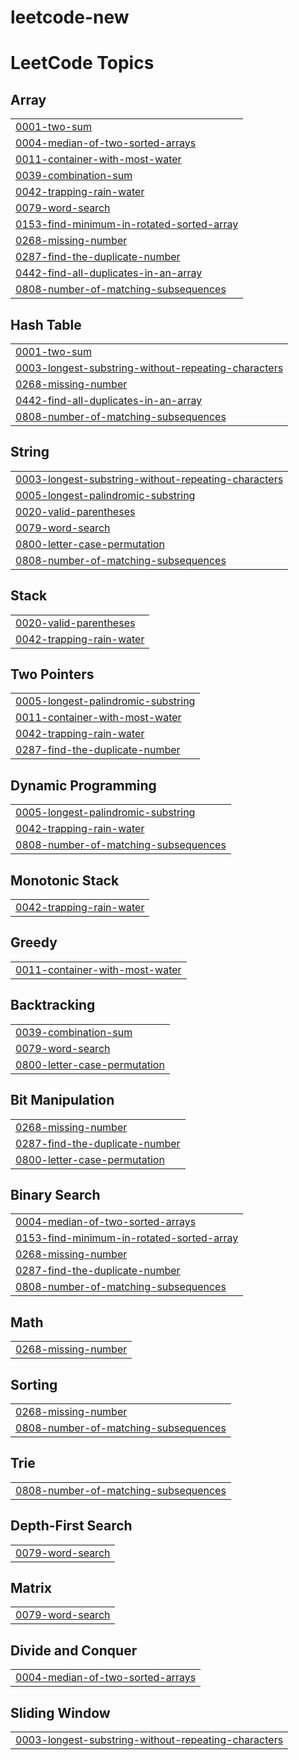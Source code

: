 # leetcode-new
<!---LeetCode Topics Start-->
# LeetCode Topics
## Array
|  |
| ------- |
| [0001-two-sum](https://github.com/saikumar305/leetcode-new/tree/master/0001-two-sum) |
| [0004-median-of-two-sorted-arrays](https://github.com/saikumar305/leetcode-new/tree/master/0004-median-of-two-sorted-arrays) |
| [0011-container-with-most-water](https://github.com/saikumar305/leetcode-new/tree/master/0011-container-with-most-water) |
| [0039-combination-sum](https://github.com/saikumar305/leetcode-new/tree/master/0039-combination-sum) |
| [0042-trapping-rain-water](https://github.com/saikumar305/leetcode-new/tree/master/0042-trapping-rain-water) |
| [0079-word-search](https://github.com/saikumar305/leetcode-new/tree/master/0079-word-search) |
| [0153-find-minimum-in-rotated-sorted-array](https://github.com/saikumar305/leetcode-new/tree/master/0153-find-minimum-in-rotated-sorted-array) |
| [0268-missing-number](https://github.com/saikumar305/leetcode-new/tree/master/0268-missing-number) |
| [0287-find-the-duplicate-number](https://github.com/saikumar305/leetcode-new/tree/master/0287-find-the-duplicate-number) |
| [0442-find-all-duplicates-in-an-array](https://github.com/saikumar305/leetcode-new/tree/master/0442-find-all-duplicates-in-an-array) |
| [0808-number-of-matching-subsequences](https://github.com/saikumar305/leetcode-new/tree/master/0808-number-of-matching-subsequences) |
## Hash Table
|  |
| ------- |
| [0001-two-sum](https://github.com/saikumar305/leetcode-new/tree/master/0001-two-sum) |
| [0003-longest-substring-without-repeating-characters](https://github.com/saikumar305/leetcode-new/tree/master/0003-longest-substring-without-repeating-characters) |
| [0268-missing-number](https://github.com/saikumar305/leetcode-new/tree/master/0268-missing-number) |
| [0442-find-all-duplicates-in-an-array](https://github.com/saikumar305/leetcode-new/tree/master/0442-find-all-duplicates-in-an-array) |
| [0808-number-of-matching-subsequences](https://github.com/saikumar305/leetcode-new/tree/master/0808-number-of-matching-subsequences) |
## String
|  |
| ------- |
| [0003-longest-substring-without-repeating-characters](https://github.com/saikumar305/leetcode-new/tree/master/0003-longest-substring-without-repeating-characters) |
| [0005-longest-palindromic-substring](https://github.com/saikumar305/leetcode-new/tree/master/0005-longest-palindromic-substring) |
| [0020-valid-parentheses](https://github.com/saikumar305/leetcode-new/tree/master/0020-valid-parentheses) |
| [0079-word-search](https://github.com/saikumar305/leetcode-new/tree/master/0079-word-search) |
| [0800-letter-case-permutation](https://github.com/saikumar305/leetcode-new/tree/master/0800-letter-case-permutation) |
| [0808-number-of-matching-subsequences](https://github.com/saikumar305/leetcode-new/tree/master/0808-number-of-matching-subsequences) |
## Stack
|  |
| ------- |
| [0020-valid-parentheses](https://github.com/saikumar305/leetcode-new/tree/master/0020-valid-parentheses) |
| [0042-trapping-rain-water](https://github.com/saikumar305/leetcode-new/tree/master/0042-trapping-rain-water) |
## Two Pointers
|  |
| ------- |
| [0005-longest-palindromic-substring](https://github.com/saikumar305/leetcode-new/tree/master/0005-longest-palindromic-substring) |
| [0011-container-with-most-water](https://github.com/saikumar305/leetcode-new/tree/master/0011-container-with-most-water) |
| [0042-trapping-rain-water](https://github.com/saikumar305/leetcode-new/tree/master/0042-trapping-rain-water) |
| [0287-find-the-duplicate-number](https://github.com/saikumar305/leetcode-new/tree/master/0287-find-the-duplicate-number) |
## Dynamic Programming
|  |
| ------- |
| [0005-longest-palindromic-substring](https://github.com/saikumar305/leetcode-new/tree/master/0005-longest-palindromic-substring) |
| [0042-trapping-rain-water](https://github.com/saikumar305/leetcode-new/tree/master/0042-trapping-rain-water) |
| [0808-number-of-matching-subsequences](https://github.com/saikumar305/leetcode-new/tree/master/0808-number-of-matching-subsequences) |
## Monotonic Stack
|  |
| ------- |
| [0042-trapping-rain-water](https://github.com/saikumar305/leetcode-new/tree/master/0042-trapping-rain-water) |
## Greedy
|  |
| ------- |
| [0011-container-with-most-water](https://github.com/saikumar305/leetcode-new/tree/master/0011-container-with-most-water) |
## Backtracking
|  |
| ------- |
| [0039-combination-sum](https://github.com/saikumar305/leetcode-new/tree/master/0039-combination-sum) |
| [0079-word-search](https://github.com/saikumar305/leetcode-new/tree/master/0079-word-search) |
| [0800-letter-case-permutation](https://github.com/saikumar305/leetcode-new/tree/master/0800-letter-case-permutation) |
## Bit Manipulation
|  |
| ------- |
| [0268-missing-number](https://github.com/saikumar305/leetcode-new/tree/master/0268-missing-number) |
| [0287-find-the-duplicate-number](https://github.com/saikumar305/leetcode-new/tree/master/0287-find-the-duplicate-number) |
| [0800-letter-case-permutation](https://github.com/saikumar305/leetcode-new/tree/master/0800-letter-case-permutation) |
## Binary Search
|  |
| ------- |
| [0004-median-of-two-sorted-arrays](https://github.com/saikumar305/leetcode-new/tree/master/0004-median-of-two-sorted-arrays) |
| [0153-find-minimum-in-rotated-sorted-array](https://github.com/saikumar305/leetcode-new/tree/master/0153-find-minimum-in-rotated-sorted-array) |
| [0268-missing-number](https://github.com/saikumar305/leetcode-new/tree/master/0268-missing-number) |
| [0287-find-the-duplicate-number](https://github.com/saikumar305/leetcode-new/tree/master/0287-find-the-duplicate-number) |
| [0808-number-of-matching-subsequences](https://github.com/saikumar305/leetcode-new/tree/master/0808-number-of-matching-subsequences) |
## Math
|  |
| ------- |
| [0268-missing-number](https://github.com/saikumar305/leetcode-new/tree/master/0268-missing-number) |
## Sorting
|  |
| ------- |
| [0268-missing-number](https://github.com/saikumar305/leetcode-new/tree/master/0268-missing-number) |
| [0808-number-of-matching-subsequences](https://github.com/saikumar305/leetcode-new/tree/master/0808-number-of-matching-subsequences) |
## Trie
|  |
| ------- |
| [0808-number-of-matching-subsequences](https://github.com/saikumar305/leetcode-new/tree/master/0808-number-of-matching-subsequences) |
## Depth-First Search
|  |
| ------- |
| [0079-word-search](https://github.com/saikumar305/leetcode-new/tree/master/0079-word-search) |
## Matrix
|  |
| ------- |
| [0079-word-search](https://github.com/saikumar305/leetcode-new/tree/master/0079-word-search) |
## Divide and Conquer
|  |
| ------- |
| [0004-median-of-two-sorted-arrays](https://github.com/saikumar305/leetcode-new/tree/master/0004-median-of-two-sorted-arrays) |
## Sliding Window
|  |
| ------- |
| [0003-longest-substring-without-repeating-characters](https://github.com/saikumar305/leetcode-new/tree/master/0003-longest-substring-without-repeating-characters) |
<!---LeetCode Topics End-->